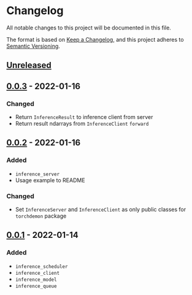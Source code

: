 # Changelog
All notable changes to this project will be documented in this file.

The format is based on [Keep a Changelog](https://keepachangelog.com/en/1.0.0/), and this project adheres to [Semantic Versioning](https://semver.org/spec/v2.0.0.html).

## [Unreleased]

## [0.0.3] - 2022-01-16
### Changed
- Return `InferenceResult` to inference client from server
- Return result ndarrays from `InferenceClient` `forward`

## [0.0.2] - 2022-01-16
### Added
- `inference_server`
- Usage example to README

### Changed
- Set `InferenceServer` and `InferenceClient` as only public classes for `torchdemon` package

## [0.0.1] - 2022-01-14
### Added
- `inference_scheduler`
- `inference_client`
- `inference_model`
- `inference_queue`

[Unreleased]: https://github.com/jacknurminen/torchdemon/compare/0.0.3...master
[0.0.3]: https://github.com/jacknurminen/torchdemon/compare/0.0.2...0.0.3
[0.0.2]: https://github.com/jacknurminen/torchdemon/compare/0.0.1...0.0.2
[0.0.1]: https://github.com/jacknurminen/torchdemon/tree/0.0.1

